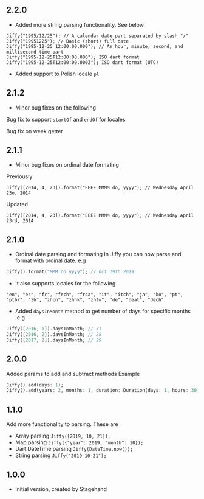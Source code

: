 ## 2.2.0

- Added more string parsing functionality. See below

```
Jiffy("1995/12/25"); // A calendar date part separated by slash "/"
Jiffy("19951225"); // Basic (short) full date
Jiffy("1995-12-25 12:00:00.000"); // An hour, minute, second, and millisecond time part
Jiffy("1995-12-25T12:00:00.000"); ISO dart format
Jiffy("1995-12-25T12:00:00.000Z"); ISO dart format (UTC)
```

- Added support to Polish locale `pl`

## 2.1.2

- Minor bug fixes on the following

Bug fix to support `startOf` and `endOf` for locales

Bug fix on week getter

## 2.1.1

- Minor bug fixes on ordinal date formating

Previously

`Jiffy([2014, 4, 23]).format("EEEE MMMM do, yyyy"); // Wednesday April 23o, 2014`

Updated

`Jiffy([2014, 4, 23]).format("EEEE MMMM do, yyyy"); // Wednesday April 23rd, 2014`

## 2.1.0

- Ordinal date parsing and formating
In Jiffy you can now parse and format with ordinal date. e.g
```dart
Jiffy().format("MMM do yyyy"); // Oct 19th 2019
```
- It also supports locales for the following

`"en", "es", "fr", "frch", "frca", "it", "itch", "ja", "ko", "pt", "ptbr", "zh", "zhcn", "zhhk", "zhtw", "de", "deat", "dech"`

- Added `daysInMonth` method to get number of days for specific months .e.g
```dart
Jiffy([2016, 1]).daysInMonth; // 31
Jiffy([2016, 2]).daysInMonth; // 28
Jiffy([2017, 2]).daysInMonth; // 29
```

## 2.0.0

Added params to add and subtract methods
Example
```dart
Jiffy().add(days: 1);
Jiffy().add(years: 2, months: 1, duration: Duration(days: 1, hours: 30));
```

## 1.1.0

Add more functionality to parsing. These are
- Array parsing `Jiffy([2019, 10, 21]);`
- Map parsing `Jiffy({"year": 2019, "month": 10});`
- Dart DateTime parsing `Jiffy(DateTime.now());`
- String parsing `Jiffy("2019-10-21");`

## 1.0.0

- Initial version, created by Stagehand
